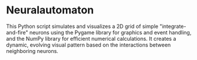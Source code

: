 # Neuralautomaton
This Python script simulates and visualizes a 2D grid of simple "integrate-and-fire" neurons using the Pygame library for graphics and event handling, and the NumPy library for efficient numerical calculations. It creates a dynamic, evolving visual pattern based on the interactions between neighboring neurons.

